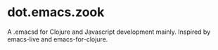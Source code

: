 # dot.emacs.zook
A .emacsd for Clojure and Javascript development mainly. Inspired by emacs-live and emacs-for-clojure.
